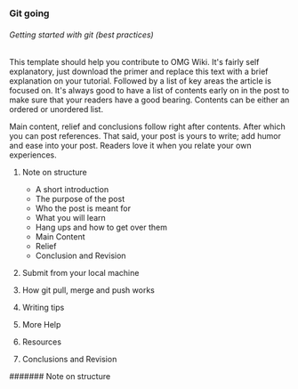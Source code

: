 ### Git going
###### Getting started with git (best practices)

This template should help you contribute to OMG Wiki. It's fairly self explanatory, just download the primer and replace this text with a brief explanation on your tutorial. Followed by a list of key areas the article is focused on. It's always good to have a list of contents early on in the post to make sure that your readers have a good bearing. Contents can be either an ordered or unordered list.

Main content, relief and conclusions follow right after contents. After which you can post references. That said, your post is yours to write; add humor and ease into your post. Readers love it when you relate your own experiences.

1. Note on structure
   - A short introduction
   - The purpose of the post
   - Who the post is meant for
   - What you will learn 
   - Hang ups and how to get over them
   - Main Content
   - Relief
   - Conclusion and Revision

2. Submit from your local machine 
3. How git pull, merge and push works
4. Writing tips
5. More Help
6. Resources
7. Conclusions and Revision

####### Note on structure